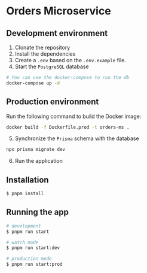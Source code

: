# Orders Microservice

## Development environment

1. Clonate the repository
2. Install the dependencies
3. Create a `.env` based on the `.env.example` file.
4. Start the `PostgreSQL` database

```bash
# You can use the docker-compose to run the db
docker-compose up -d
```

## Production environment

Run the following command to build the Docker image:
```bash
docker build -f Dockerfile.prod -t orders-ms .
```

5. Synchronize the `Prisma` schema with the database

```bash
npx prisma migrate dev
```

6. Run the application

## Installation

```bash
$ pnpm install
```

## Running the app

```bash
# development
$ pnpm run start

# watch mode
$ pnpm run start:dev

# production mode
$ pnpm run start:prod
```
